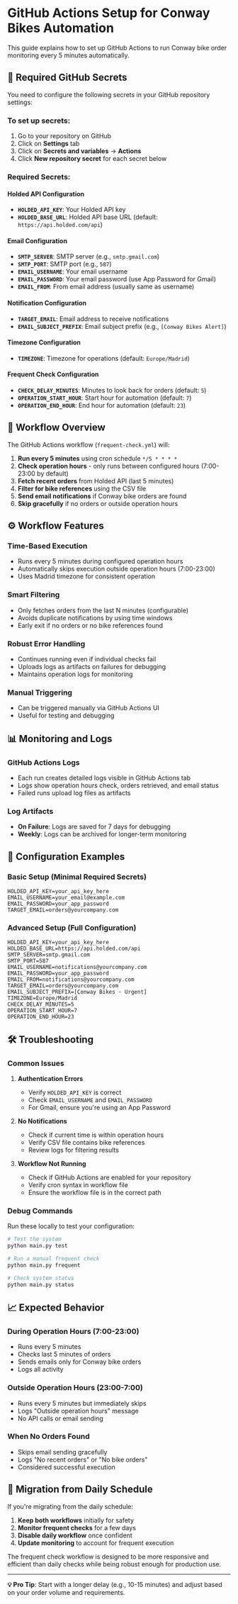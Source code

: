 # GitHub Actions Setup for Conway Bikes Automation

This guide explains how to set up GitHub Actions to run Conway bike order monitoring every 5 minutes automatically.

## 🔑 Required GitHub Secrets

You need to configure the following secrets in your GitHub repository settings:

### To set up secrets:

1. Go to your repository on GitHub
2. Click on **Settings** tab
3. Click on **Secrets and variables** → **Actions**
4. Click **New repository secret** for each secret below

### Required Secrets:

#### Holded API Configuration

- **`HOLDED_API_KEY`**: Your Holded API key
- **`HOLDED_BASE_URL`**: Holded API base URL (default: `https://api.holded.com/api`)

#### Email Configuration

- **`SMTP_SERVER`**: SMTP server (e.g., `smtp.gmail.com`)
- **`SMTP_PORT`**: SMTP port (e.g., `587`)
- **`EMAIL_USERNAME`**: Your email username
- **`EMAIL_PASSWORD`**: Your email password (use App Password for Gmail)
- **`EMAIL_FROM`**: From email address (usually same as username)

#### Notification Configuration

- **`TARGET_EMAIL`**: Email address to receive notifications
- **`EMAIL_SUBJECT_PREFIX`**: Email subject prefix (e.g., `[Conway Bikes Alert]`)

#### Timezone Configuration

- **`TIMEZONE`**: Timezone for operations (default: `Europe/Madrid`)

#### Frequent Check Configuration

- **`CHECK_DELAY_MINUTES`**: Minutes to look back for orders (default: `5`)
- **`OPERATION_START_HOUR`**: Start hour for automation (default: `7`)
- **`OPERATION_END_HOUR`**: End hour for automation (default: `23`)

## 🚀 Workflow Overview

The GitHub Actions workflow (`frequent-check.yml`) will:

1. **Run every 5 minutes** using cron schedule `*/5 * * * *`
2. **Check operation hours** - only runs between configured hours (7:00-23:00 by default)
3. **Fetch recent orders** from Holded API (last 5 minutes)
4. **Filter for bike references** using the CSV file
5. **Send email notifications** if Conway bike orders are found
6. **Skip gracefully** if no orders or outside operation hours

## ⚙️ Workflow Features

### Time-Based Execution

- Runs every 5 minutes during configured operation hours
- Automatically skips execution outside operation hours (7:00-23:00)
- Uses Madrid timezone for consistent operation

### Smart Filtering

- Only fetches orders from the last N minutes (configurable)
- Avoids duplicate notifications by using time windows
- Early exit if no orders or no bike references found

### Robust Error Handling

- Continues running even if individual checks fail
- Uploads logs as artifacts on failures for debugging
- Maintains operation logs for monitoring

### Manual Triggering

- Can be triggered manually via GitHub Actions UI
- Useful for testing and debugging

## 📊 Monitoring and Logs

### GitHub Actions Logs

- Each run creates detailed logs visible in GitHub Actions tab
- Logs show operation hours check, orders retrieved, and email status
- Failed runs upload log files as artifacts

### Log Artifacts

- **On Failure**: Logs are saved for 7 days for debugging
- **Weekly**: Logs can be archived for longer-term monitoring

## 🔧 Configuration Examples

### Basic Setup (Minimal Required Secrets)

```
HOLDED_API_KEY=your_api_key_here
EMAIL_USERNAME=your_email@example.com
EMAIL_PASSWORD=your_app_password
TARGET_EMAIL=orders@yourcompany.com
```

### Advanced Setup (Full Configuration)

```
HOLDED_API_KEY=your_api_key_here
HOLDED_BASE_URL=https://api.holded.com/api
SMTP_SERVER=smtp.gmail.com
SMTP_PORT=587
EMAIL_USERNAME=notifications@yourcompany.com
EMAIL_PASSWORD=your_app_password
EMAIL_FROM=notifications@yourcompany.com
TARGET_EMAIL=orders@yourcompany.com
EMAIL_SUBJECT_PREFIX=[Conway Bikes - Urgent]
TIMEZONE=Europe/Madrid
CHECK_DELAY_MINUTES=5
OPERATION_START_HOUR=7
OPERATION_END_HOUR=23
```

## 🛠️ Troubleshooting

### Common Issues

1. **Authentication Errors**

   - Verify `HOLDED_API_KEY` is correct
   - Check `EMAIL_USERNAME` and `EMAIL_PASSWORD`
   - For Gmail, ensure you're using an App Password

2. **No Notifications**

   - Check if current time is within operation hours
   - Verify CSV file contains bike references
   - Review logs for filtering results

3. **Workflow Not Running**
   - Check if GitHub Actions are enabled for your repository
   - Verify cron syntax in workflow file
   - Ensure the workflow file is in the correct path

### Debug Commands

Run these locally to test your configuration:

```bash
# Test the system
python main.py test

# Run a manual frequent check
python main.py frequent

# Check system status
python main.py status
```

## 📈 Expected Behavior

### During Operation Hours (7:00-23:00)

- Runs every 5 minutes
- Checks last 5 minutes of orders
- Sends emails only for Conway bike orders
- Logs all activity

### Outside Operation Hours (23:00-7:00)

- Runs every 5 minutes but immediately skips
- Logs "Outside operation hours" message
- No API calls or email sending

### When No Orders Found

- Skips email sending gracefully
- Logs "No recent orders" or "No bike orders"
- Considered successful execution

## 🔄 Migration from Daily Schedule

If you're migrating from the daily schedule:

1. **Keep both workflows** initially for safety
2. **Monitor frequent checks** for a few days
3. **Disable daily workflow** once confident
4. **Update monitoring** to account for frequent execution

The frequent check workflow is designed to be more responsive and efficient than daily checks while being robust enough for production use.

---

**💡 Pro Tip**: Start with a longer delay (e.g., 10-15 minutes) and adjust based on your order volume and requirements.
